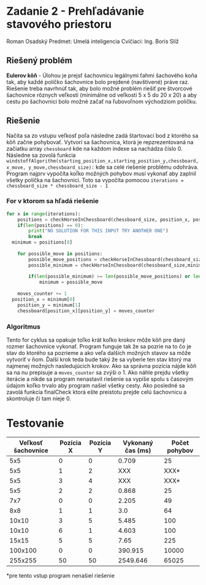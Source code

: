 
#  Zadanie 2 - Prehľadávanie stavového priestoru  
Roman Osadský
Predmet: Umelá inteligencia 
Cvičiaci: Ing. Boris Slíž

## Riešený problém

**Eulerov kôň** - Úlohou je prejsť šachovnicu legálnymi ťahmi šachového koňa tak, aby každé políčko šachovnice bolo prejdené (navštívené) práve raz. Riešenie treba navrhnúť tak, aby bolo možné problém riešiť pre štvorcové šachovnice rôznych veľkostí (minimálne od veľkosti 5 x 5 do 20 x 20) a aby cestu po šachovnici bolo možné začať na ľubovoľnom východziom políčku.

## Riešenie 

Načíta sa zo vstupu veľkosť poľa následne zadá štartovací bod z ktorého sa kôň začne pohybovať. Vytvorí sa šachovnica, ktorá je repzrezentovaná na začiatku array `chessboard` kde na každom indexe sa nachádza číslo 0. 
Následne sa zovolá funkcia `windstoffAlgorithm(starting_position_x,starting_position_y,chessboard,x_move, y_move,chessboard_size):` kde sa celé riešenie problému odohráva. Program najprv vypočíta koľko možných pohybov musí vykonať aby zaplnil všetky políčka na šachovnici. Toto sa vypočíta pomocou `iterations = chessboard_size * chessboard_size - 1`


### For  v ktorom sa hľadá riešenie 

```python
for x in range(iterations):  
    positions = checkHorseInChessboard(chessboard_size, position_x, position_y, x_move, y_move, chessboard)  
    if(len(positions) == 0):  
        print("NO SOLUTION FOR THIS INPUT TRY ANOTHER ONE")  
        break  
  minimum = positions[0]  
  
    for possible_move in positions:  
        possible_move_positions = checkHorseInChessboard(chessboard_size,possible_move[0],possible_move[1],x_move,y_move,chessboard)  
        possible_minimum = checkHorseInChessboard(chessboard_size,minimum[0],minimum[1],x_move,y_move,chessboard)  
  
        if(len(possible_minimum) >= len(possible_move_positions) or len(minimum) == 0):  
            minimum = possible_move  
  
    moves_counter += 1  
  position_x = minimum[0]  
    position_y = minimum[1]  
    chessboard[position_x][position_y] = moves_counter
```

### Algoritmus 
Tento for cyklus sa opakuje toľko krát koľko krokov môže kôň pre daný rozmer šachovnice vykonať.
Program funguje tak že sa pozrie na to čo je stav do ktorého sa pozrieme a ako veľa dalších možných
stavov sa môže vytvoriť v ňom. Ďalší krok teda bude taký že sa vyberie ten stav ktorý ma najmenej možných
nasledujúcich krokov. Ako sa správna pozícia nájde kôň sa na nu prepisuje a `moves_counter` sa zvýši o 1.
Ako náhle prejdu všetky iterácie a nikde sa program nenastavil riešenie sa vypíše spolu s časovým údajom koľko trvalo
aby program našiel všetky cesty. Ako posledné sa zavolá funkcia finalCheck ktorá ešte preistotu prejde celú šachovnicu
a skontroluje či tam nieje 0. 

# Testovanie
|Veľkosť šachovnice  | Pozícia X | Pozícia Y | Vykonaný čas (ms)  | Počet pohybov|
|--|--|--|--|--|
| 5x5 | 0 | 0 | 0.709 | 25 |
|5x5|1|2|XXX|XXX*|
|5x5|3|4|XXX|XXX*|
|5x5|2|2|0.868|25||
|7x7|0|0|2.205|49|
|8x8|1|1|3.0|64|
|10x10|3|5|5.485|100|
|10x10|6|1|4.603|100|
|15x15|5|5|7.65|225|
|100x100|0|0|390.915|10000|
|255x255|50|50|2549.646|65025

*pre tento vstup program nenašiel riešenie 